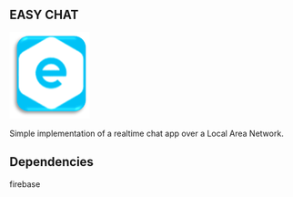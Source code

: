 ## EASY CHAT

![Easy Chat](ic_logo_e.png)

Simple implementation of a realtime chat app over a Local Area Network.

## Dependencies

firebase